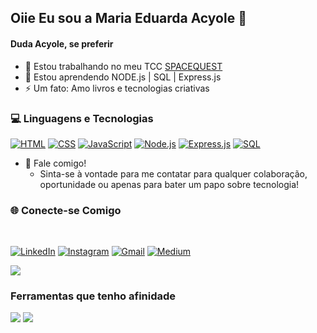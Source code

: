## Oiie Eu sou a Maria Eduarda Acyole 👋
#### Duda Acyole, se preferir
 
- 🔭 Estou trabalhando no meu TCC [SPACEQUEST](https://www.linkedin.com/in/seu-perfil)
- 🌱 Estou aprendendo  NODE.js | SQL | Express.js 
- ⚡ Um fato: Amo livros e tecnologias criativas

### 💻 Linguagens e Tecnologias

[![HTML](https://img.shields.io/badge/HTML-%23E34F26?style=for-the-badge&logo=html5&logoColor=white)](https://developer.mozilla.org/en-US/docs/Web/HTML)
[![CSS](https://img.shields.io/badge/CSS-%231572B6?style=for-the-badge&logo=css3&logoColor=white)](https://developer.mozilla.org/en-US/docs/Web/CSS)
[![JavaScript](https://img.shields.io/badge/JavaScript-%23F7DF1C?style=for-the-badge&logo=javascript&logoColor=black)](https://developer.mozilla.org/en-US/docs/Web/JavaScript)
[![Node.js](https://img.shields.io/badge/Node.js-%23339933?style=for-the-badge&logo=node.js&logoColor=white)](https://nodejs.org/)
[![Express.js](https://img.shields.io/badge/Express.js-%23404d59?style=for-the-badge&logo=express&logoColor=white)](https://expressjs.com/)
[![SQL](https://img.shields.io/badge/SQL-%234B5F7F?style=for-the-badge&logo=sqlite&logoColor=white)](https://www.mysql.com/)



- 💬 Fale comigo! 
  - Sinta-se à vontade para me contatar para qualquer colaboração, oportunidade ou apenas para bater um papo sobre tecnologia!


### 🌐 Conecte-se Comigo
<br>

<div>
  
[![LinkedIn](https://img.shields.io/badge/LinkedIn-%230A66C2?style=for-the-badge&logo=linkedin&logoColor=white)](https://www.linkedin.com/in/maria-eduarda-acyole-07724723b/)
[![Instagram](https://img.shields.io/badge/Instagram-%23E4405F?style=for-the-badge&logo=instagram&logoColor=white)](https://www.instagram.com/dudaacyole/)
[![Gmail](https://img.shields.io/badge/Gmail-%23D14836?style=for-the-badge&logo=gmail&logoColor=white)](mailto:dudaacyole12@gmail.com)
[![Medium](https://img.shields.io/badge/Medium-%23000000?style=for-the-badge&logo=medium&logoColor=white)](https://medium.com/@seu-perfil)
  
</div>

<div>
  <img src="https://github-readme-stats.vercel.app/api/top-langs/?username=MariaEduardaAcyole&theme=blue-green">
</div>

<div>

  ### Ferramentas que tenho afinidade
  

<img src="https://img.shields.io/badge/Figma-F24E1E?style=for-the-badge&logo=figma&logoColor=white">
<img src="https://img.shields.io/badge/Canva-%2300C4CC?style=for-the-badge&logo=canva&logoColor=white">

</div>
